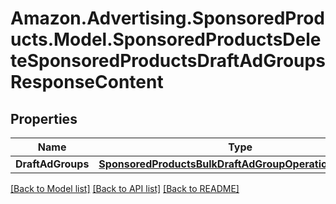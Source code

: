 # Amazon.Advertising.SponsoredProducts.Model.SponsoredProductsDeleteSponsoredProductsDraftAdGroupsResponseContent

## Properties

Name | Type | Description | Notes
------------ | ------------- | ------------- | -------------
**DraftAdGroups** | [**SponsoredProductsBulkDraftAdGroupOperationResponse**](SponsoredProductsBulkDraftAdGroupOperationResponse.md) |  | 

[[Back to Model list]](../README.md#documentation-for-models) [[Back to API list]](../README.md#documentation-for-api-endpoints) [[Back to README]](../README.md)

